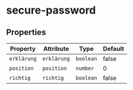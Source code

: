 # secure-password

## Properties

| Property    | Attribute   | Type      | Default |
|-------------|-------------|-----------|---------|
| `erklärung` | `erklärung` | `boolean` | false   |
| `position`  | `position`  | `number`  | 0       |
| `richtig`   | `richtig`   | `boolean` | false   |
